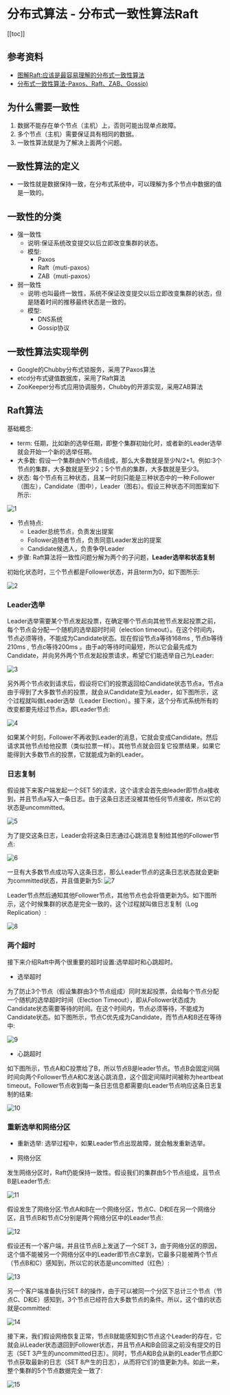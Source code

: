 # 分布式算法 - 分布式一致性算法Raft

[[toc]]

## 参考资料

* [图解Raft:应该是最容易理解的分布式一致性算法](https://www.jianshu.com/p/5b25b019eebb)
* [分布式一致性算法-Paxos、Raft、ZAB、Gossip)](https://zhuanlan.zhihu.com/p/130332285)

## 为什么需要一致性

1. 数据不能存在单个节点（主机）上，否则可能出现单点故障。
2. 多个节点（主机）需要保证具有相同的数据。
3. 一致性算法就是为了解决上面两个问题。

## 一致性算法的定义

* 一致性就是数据保持一致，在分布式系统中，可以理解为多个节点中数据的值是一致的。

## 一致性的分类
* 强一致性
    * 说明:保证系统改变提交以后立即改变集群的状态。
    * 模型:
        * Paxos
        * Raft（muti-paxos）
        * ZAB（muti-paxos）
* 弱一致性
    * 说明:也叫最终一致性，系统不保证改变提交以后立即改变集群的状态，但是随着时间的推移最终状态是一致的。
    * 模型:
        * DNS系统
        * Gossip协议

## 一致性算法实现举例

* Google的Chubby分布式锁服务，采用了Paxos算法
* etcd分布式键值数据库，采用了Raft算法
* ZooKeeper分布式应用协调服务，Chubby的开源实现，采用ZAB算法

## Raft算法

基础概念:

* term: 任期，比如新的选举任期，即整个集群初始化时，或者新的Leader选举就会开始一个新的选举任期。
* 大多数: 假设一个集群由N个节点组成，那么大多数就是至少N/2+1。例如:3个节点的集群，大多数就是至少2；5个节点的集群，大多数就是至少3。
* 状态: 每个节点有三种状态，且某一时刻只能是三种状态中的一种:Follower（图左），Candidate（图中），Leader（图右）。假设三种状态不同图案如下所示:

![1](/_images/algorithm/distribute/raft/node_status.png)

* 节点特点:
    * Leader总统节点，负责发出提案
    * Follower追随者节点，负责同意Leader发出的提案
    * Candidate候选人，负责争夺Leader 
* 步骤: Raft算法将一致性问题分解为两个的子问题，**Leader选举和状态复制**

初始化状态时，三个节点都是Follower状态，并且term为0，如下图所示:

![2](/_images/algorithm/distribute/raft/init.png)

### Leader选举

Leader选举需要某个节点发起投票，在确定哪个节点向其他节点发起投票之前，每个节点会分配一个随机的选举超时时间（election timeout）。在这个时间内，节点必须等待，不能成为Candidate状态。现在假设节点a等待168ms , 节点b等待210ms , 节点c等待200ms 。由于a的等待时间最短，所以它会最先成为Candidate，并向另外两个节点发起投票请求，希望它们能选举自己为Leader:

![3](/_images/algorithm/distribute/raft/vote.png)

另外两个节点收到请求后，假设将它们的投票返回给Candidate状态节点a，节点a由于得到了大多数节点的投票，就会从Candidate变为Leader，如下图所示，这个过程就叫做Leader选举（Leader Election）。接下来，这个分布式系统所有的改变都要先经过节点a，即Leader节点:

![4](/_images/algorithm/distribute/raft/Leader_node.png)

如果某个时刻，Follower不再收到Leader的消息，它就会变成Candidate。然后请求其他节点给他投票（类似拉票一样）。其他节点就会回复它投票结果，如果它能得到大多数节点的投票，它就能成为新的Leader。

### 日志复制

假设接下来客户端发起一个SET 5的请求，这个请求会首先由leader即节点a接收到，并且节点a写入一条日志。由于这条日志还没被其他任何节点接收，所以它的状态是uncommitted。

![5](/_images/algorithm/distribute/raft/receive_request.png)

为了提交这条日志，Leader会将这条日志通过心跳消息复制给其他的Follower节点:

![6](/_images/algorithm/distribute/raft/copy_message.png)

一旦有大多数节点成功写入这条日志，那么Leader节点的这条日志状态就会更新为committed状态，并且值更新为5:
![7](/_images/algorithm/distribute/raft/Leader_update.png)


Leader节点然后通知其他Follower节点，其他节点也会将值更新为5。如下图所示，这个时候集群的状态是完全一致的，这个过程就叫做日志复制（Log Replication）:

![8](/_images/algorithm/distribute/raft/Follower_update.png)

### 两个超时

接下来介绍Raft中两个很重要的超时设置:选举超时和心跳超时。

* 选举超时

为了防止3个节点（假设集群由3个节点组成）同时发起投票，会给每个节点分配一个随机的选举超时时间（Election Timeout），即从Follower状态成为Candidate状态需要等待的时间。在这个时间内，节点必须等待，不能成为Candidate状态。如下图所示，节点C优先成为Candidate，而节点A和B还在等待中:

![9](/_images/algorithm/distribute/raft/election_timeout.png)

* 心跳超时

如下图所示，节点A和C投票给了B，所以节点B是leader节点。节点B会固定间隔时间向两个Follower节点A和C发送心跳消息，这个固定间隔时间被称为heartbeat timeout。Follower节点收到每一条日志信息都需要向Leader节点响应这条日志复制的结果:

![10](/_images/algorithm/distribute/raft/heartbeat_timeout.png)

### 重新选举和网络分区

* 重新选举: 选举过程中，如果Leader节点出现故障，就会触发重新选举。

* 网络分区

发生网络分区时，Raft仍能保持一致性。假设我们的集群由5个节点组成，且节点B是Leader节点:

![11](/_images/algorithm/distribute/raft/Five_node_cluster.png)


假设发生了网络分区:节点A和B在一个网络分区，节点C、D和E在另一个网络分区，且节点B和节点C分别是两个网络分区中的Leader节点:

![12](/_images/algorithm/distribute/raft/network_partition_occurred.png)

假设还有一个客户端，并且往节点B上发送了一个SET 3，由于网络分区的原因，这个值不能被另一个网络分区中的Leader即节点C拿到，它最多只能被两个节点（节点B和C）感知到，所以它的状态是uncomitted（红色）:

![13](/_images/algorithm/distribute/raft/network_partition_operation_1.png)

另一个客户端准备执行SET 8的操作，由于可以被同一个分区下总计三个节点（节点C、D和E）感知到，3个节点已经符合大多数节点的条件。所以，这个值的状态就是committed:

![14](/_images/algorithm/distribute/raft/network_partition_operation_2.png)

接下来，我们假设网络恢复正常，节点B就能感知到C节点这个Leader的存在，它就会从Leader状态退回到Follower状态，并且节点A和B会回滚之前没有提交的日志（SET 3产生的uncommitted日志）。同时，节点A和B会从新的Leader节点即C节点获取最新的日志（SET 8产生的日志），从而将它们的值更新为8。如此一来，整个集群的5个节点数据完全一致了:

![15](/_images/algorithm/distribute/raft/partition_network_recovery.png)